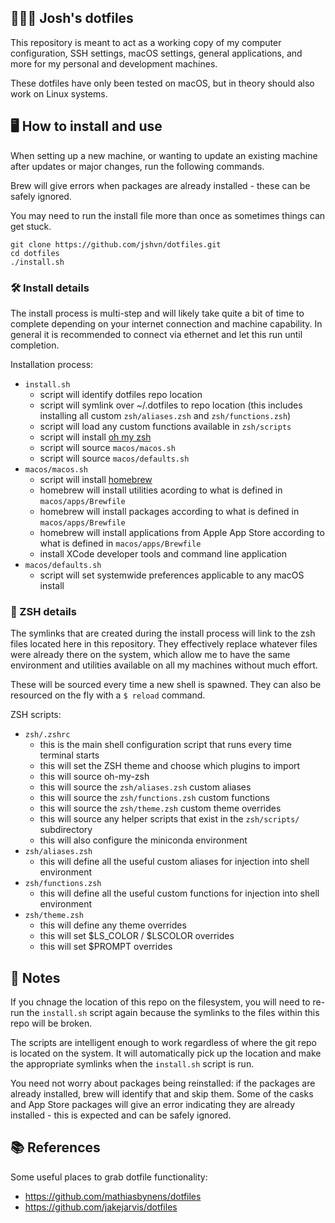 ## 👨🏻‍💻 Josh's dotfiles

This repository is meant to act as a working copy of my computer configuration, SSH settings, macOS settings, general applications, and more for my personal and development machines. 

These dotfiles have only been tested on macOS, but in theory should also work on Linux systems.


## 🖥 How to install and use

When setting up a new machine, or wanting to update an existing machine after updates or major changes, run the following commands.

Brew will give errors when packages are already installed - these can be safely ignored.

You may need to run the install file more than once as sometimes things can get stuck.

```
git clone https://github.com/jshvn/dotfiles.git
cd dotfiles
./install.sh
```

### 🛠 Install details

The install process is multi-step and will likely take quite a bit of time to complete depending on your internet connection and machine capability. In general it is recommended to connect via ethernet and let this run until completion.

Installation process:

* `install.sh`
    * script will identify dotfiles repo location
    * script will symlink over ~/.dotfiles to repo location (this includes installing all custom `zsh/aliases.zsh` and `zsh/functions.zsh`)
    * script will load any custom functions available in `zsh/scripts`
    * script will install [oh my zsh](https://github.com/ohmyzsh/ohmyzsh)
    * script will source `macos/macos.sh`
    * script will source `macos/defaults.sh`
* `macos/macos.sh`
    * script will install [homebrew](https://brew.sh/)
    * homebrew will install utilities acording to what is defined in `macos/apps/Brewfile`
    * homebrew will install packages according to what is defined in `macos/apps/Brewfile`
    * homebrew will install applications from Apple App Store according to what is defined in `macos/apps/Brewfile`
    * install XCode developer tools and command line application
* `macos/defaults.sh`
    * script will set systemwide preferences applicable to any macOS install

### 🦪 ZSH details

The symlinks that are created during the install process will link to the zsh files located here in this repository. They effectively replace whatever files were already there on the system, which allow me to have the same environment and utilities available on all my machines without much effort.

These will be sourced every time a new shell is spawned. They can also be resourced on the fly with a `$ reload` command.

ZSH scripts:

* `zsh/.zshrc`
    * this is the main shell configuration script that runs every time terminal starts
    * this will set the ZSH theme and choose which plugins to import
    * this will source oh-my-zsh
    * this will source the `zsh/aliases.zsh` custom aliases
    * this will source the `zsh/functions.zsh` custom functions
    * this will source the `zsh/theme.zsh` custom theme overrides
    * this will source any helper scripts that exist in the `zsh/scripts/` subdirectory
    * this will also configure the miniconda environment
* `zsh/aliases.zsh`
    * this will define all the useful custom aliases for injection into shell environment
* `zsh/functions.zsh`
    * this will define all the useful custom functions for injection into shell environment
* `zsh/theme.zsh`
    * this will define any theme overrides
    * this will set $LS_COLOR / $LSCOLOR overrides
    * this will set $PROMPT overrides

## 📘 Notes

If you chnage the location of this repo on the filesystem, you will need to re-run the `install.sh` script again because the symlinks to the files within this repo will be broken.

The scripts are intelligent enough to work regardless of where the git repo is located on the system. It will automatically pick up the location and make the appropriate symlinks when the `install.sh` script is run.

You need not worry about packages being reinstalled: if the packages are already installed, brew will identify that and skip them. Some of the casks and App Store packages will give an error indicating they are already installed - this is expected and can be safely ignored.

## 📚 References

Some useful places to grab dotfile functionality:

- https://github.com/mathiasbynens/dotfiles
- https://github.com/jakejarvis/dotfiles


